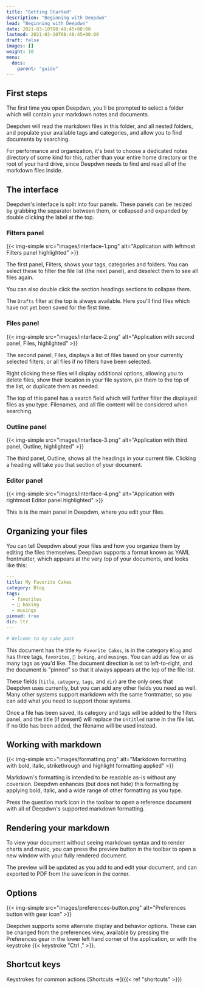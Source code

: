 ```yaml
---
title: "Getting Started"
description: "Beginning with Deepdwn"
lead: "Beginning with Deepdwn"
date: 2021-03-10T08:48:45+00:00
lastmod: 2021-03-10T08:48:45+00:00
draft: false
images: []
weight: 10
menu: 
  docs:
    parent: "guide"
---
```


## First steps

The first time you open Deepdwn, you'll be prompted to select a folder which will contain your markdown notes and documents.

Deepdwn will read the markdown files in this folder, and all nested folders, and populate your available tags and categories, and allow you to find documents by searching.

For performance and organization, it's best to choose a dedicated notes directory of some kind for this, rather than your entire home directory or the root of your hard drive, since Deepdwn needs to find and read all of the markdown files inside.

## The interface

Deepdwn's interface is split into four panels. These panels can be resized by grabbing the separator between them, or collapsed and expanded by double clicking the label at the top.

### Filters panel

{{< img-simple src="images/interface-1.png" alt="Application with leftmost Filters panel highlighted" >}}

The first panel, Filters, shows your tags, categories and folders. You can select these to filter the file list (the next panel), and deselect them to see all files again.

You can also double click the section headings sections to collapse them.

The `Drafts` filter at the top is always available. Here you'll find files which have not yet been saved for the first time.

### Files panel

{{< img-simple src="images/interface-2.png" alt="Application with second panel, Files, highlighted" >}}

The second panel, Files, displays a list of files based on your currently selected filters, or all files if no filters have been selected.

Right clicking these files will display additional options, allowing you to delete files, show their location in your file system, pin them to the top of the list, or duplicate them as needed.

The top of this panel has a search field which will further filter the displayed files as you type. Filenames, and all file content will be considered when searching.

### Outline panel

{{< img-simple src="images/interface-3.png" alt="Application with third panel, Outline, highlighted" >}}

The third panel, Outline, shows all the headings in your current file. Clicking a heading will take you that section of your document.

### Editor panel

{{< img-simple src="images/interface-4.png" alt="Application with rightmost Editor panel highlighted" >}}

This is is the main panel in Deepdwn, where you edit your files.

## Organizing your files

You can tell Deepdwn about your files and how you organize them by editing the files themselves. Deepdwn supports a format known as YAML frontmatter, which appears at the very top of your documents, and looks like this:

```yml
---
title: My Favorite Cakes
category: Blog
tags: 
  - favorites
  - 🧁 baking
  - musings
pinned: true
dir: ltr
---

# Welcome to my cake post
```

This document has the title `My Favorite Cakes`, is in the category `Blog` and has three tags, `favorites`, `🧁 baking`, and `musings`. You can add as few or as many tags as you'd like. The document direction is set to left-to-right, and the document is "pinned" so that it always appears at the top of the file list.

These fields (`title`, `category`, `tags`, and `dir`) are the only ones that Deepdwn uses currently, but you can add any other fields you need as well. Many other systems support markdown with the same frontmatter, so you can add what you need to support those systems.

Once a file has been saved, its category and tags will be added to the filters panel, and the title (if present) will replace the `Untitled` name in the file list. If no title has been added, the filename will be used instead.

## Working with markdown

{{< img-simple src="images/formatting.png" alt="Markdown formatting with bold, italic, strikethrough and highlight formatting applied" >}}

Markdown's formatting is intended to be readable as-is without any coversion. Deepdwn enhances (but does not hide) this formatting by applying bold, italic, and a wide range of other formatting as you type.

Press the question mark icon in the toolbar to open a reference document with all of Deepdwn's supported markdown formatting.

## Rendering your markdown

To view your document without seeing markdown syntax and to render charts and music, you can press the preview button in the toolbar to open a new window with your fully rendered document.

The preview will be updated as you add to and edit your document, and can exported to PDF from the save icon in the corner.

## Options

{{< img-simple src="images/preferences-button.png" alt="Preferences button with gear icon" >}}

Deepdwn supports some alternate display and behavior options. These can be changed from the preferences view, available by pressing the Preferences gear in the lower left hand corner of the application, or with the keystroke {{< keystroke "Ctrl ," >}}.

## Shortcut keys

Keystrokes for common actions [Shortcuts →]({{< ref "shortcuts" >}})

